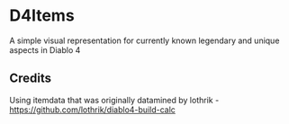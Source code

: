 # D4Items

A simple visual representation for currently known legendary and unique aspects in Diablo 4

## Credits
Using itemdata that was originally datamined by lothrik - https://github.com/lothrik/diablo4-build-calc
